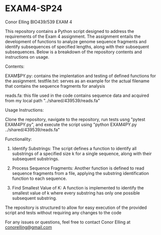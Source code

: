 # EXAM4-SP24
Conor Elling
BIO439/539
EXAM 4

This repository contains a Python script designed to address the requirements of the  Exam 4 assignment. The assignment entails the development of functions to analyze genome sequence fragments and identify subsequences of specified lengths, along with their subsequent subsequences. Below is a breakdown of the repository contents and instructions on usage.



Contents:

EXAM$PY.py: contains the implentation and testing of defined functions for the assignment. 
testfile.txt: serves as an example for the actual filename that contains the sequence fragments for analysis 

reads.fa: this file used in the code contains sequence data and acquired from my local path "../shared/439539/reads.fa"



Usage Instructions:

Clone the repository, navigate to the repository, run tests usng "pytest EXAM4PY.py", and execute the script using "python EXAM4PY.py ../shared/439539/reads.fa"

Functionality:
1. Identify Substrings: The script defines a function to identify all substrings of a specified size k for a single sequence, along with their subsequent substrings.

2. Process Sequence Fragments: Another function is defined to read sequence fragments from a file, applying the substring identification function to each sequence.

3. Find Smallest Value of K: A function is implemented to identify the smallest value of k where every substring has only one possible subsequent substring.


The repository is structured to allow for easy execution of the provided script and tests without requiring any changes to the code

For any issues or questions, feel free to contact Conor Elling at conorelling@gmail.com



